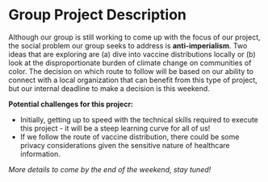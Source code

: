# Group Project Description

Although our group is still working to come up with the focus of our project, the social problem our group seeks to address is **anti-imperialism**. Two ideas that are exploring are (a) dive into vaccine distributions locally or (b) look at the disproportionate burden of climate change on communities of color. The decision on which route to follow will be based on our ability to connect with a local organization that can benefit from this type of project, but our internal deadline to make a decision is this weekend.

**Potential challenges for this projecr:**
* Initially, getting up to speed with the technical skills required to execute this project - it will be a steep learning curve for all of us!
* If we follow the route of vaccine distribution, there could be some privacy considerations given the sensitive nature of healthcare information.

*More details to come by the end of the weekend, stay tuned!*
